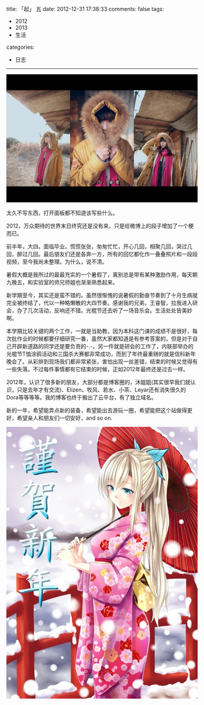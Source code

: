 title: 「起」 五
date: 2012-12-31 17:38:33
comments: false
tags:
- 2012
- 2013
- 生活

categories:
- 日志
---

![](/images/qi-5.jpg)

太久不写东西，打开面板都不知道该写些什么。

2012，万众期待的世界末日终究还是没有来，只是给微博上的段子增加了一个梗而已。
<!--more-->

前半年，大四，面临毕业。慌慌张张，匆匆忙忙，开心几回，相聚几回，哭过几回，醉过几回。最后朋友们还是各奔一方，所有的回忆都化作一叠叠照片和一段段视频，至今我尚未整理。为什么，说不清。

暑假大概是我所过的最最充实的一个暑假了，离别总是带有某种激励作用，每天朝九晚五，和实验室的师兄师姐也渐渐熟悉起来。

新学期至今，其实还是蛮不错的。虽然很惭愧的说暑假的勤奋节奏到了十月生病就完全被终结了，代以一种略懒散的大四节奏。感谢我的兄弟，王睿智，拉我进入研会，办了几次活动，反响还不错。光棍节还去听了一场音乐会。生活处处皆美妙啊。

本学期比较关键的两个工作，一就是当助教，因为本科这门课的成绩不是很好，每次批作业的时候都要仔细研究一番，虽然大家都知道是有参考答案的，但是对于自己开辟新道路的同学还是要负责的-.-。另一件就是研会的工作了，内联部举办的光棍节T恤涂鸦活动和三国杀大赛都非常成功，而到了年终最重磅的就是信科新年晚会了。从彩排到现场我们都非常紧张，害怕出现一丝差错，结束的时候又觉得有一些失落。不过每件事情都有它结束的时候，正如2012年最终还是过去一样。

2012年，认识了很多新的朋友，大部分都是博客圈的，沐姐姐(其实很早我们就认识，只是去年才有交流)、Elizen、牧风、若水、小茶、Leyar还有消失很久的Dora等等等等。我的博客也终于搬出了云平台，有了独立域名。

新的一年，希望能弄点新的装备，希望能出去游玩一圈，希望能把这个站做得更好，希望亲人和朋友们一切安好，and so on.

![](/images/qi-5-2.jpg)
